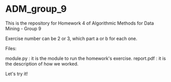# ADM_group_9
This is the repository for Homework 4 of Algorithmic Methods for Data Mining - Group 9

Exercise number can be 2 or 3, which part a or b for each one.

Files: 

module.py : it is the module to run the homework's exercise.
report.pdf : it is the description of how we worked.

Let's try it!
